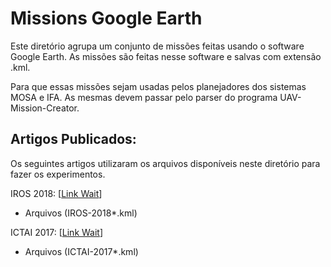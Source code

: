 # Missions Google Earth

Este diretório agrupa um conjunto de missões feitas usando o software Google Earth. As missões são feitas nesse software e salvas com extensão .kml.

Para que essas missões sejam usadas pelos planejadores dos sistemas MOSA e IFA. As mesmas devem passar pelo parser do programa UAV-Mission-Creator.

## Artigos Publicados: 

Os seguintes artigos utilizaram os arquivos disponíveis neste diretório para fazer os experimentos.

IROS 2018: [[Link Wait]()]
* Arquivos (IROS-2018*.kml)

ICTAI 2017: [[Link Wait]()]
* Arquivos (ICTAI-2017*.kml)
